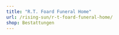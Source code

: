 ```yaml
---
title: "R.T. Foard Funeral Home"
url: /rising-sun/r-t-foard-funeral-home/
shop: Bestattungen
---
```

